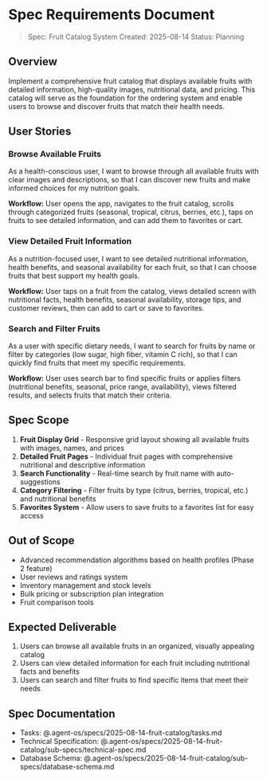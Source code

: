 # Spec Requirements Document

> Spec: Fruit Catalog System
> Created: 2025-08-14
> Status: Planning

## Overview

Implement a comprehensive fruit catalog that displays available fruits with detailed information, high-quality images, nutritional data, and pricing. This catalog will serve as the foundation for the ordering system and enable users to browse and discover fruits that match their health needs.

## User Stories

### Browse Available Fruits

As a health-conscious user, I want to browse through all available fruits with clear images and descriptions, so that I can discover new fruits and make informed choices for my nutrition goals.

**Workflow:** User opens the app, navigates to the fruit catalog, scrolls through categorized fruits (seasonal, tropical, citrus, berries, etc.), taps on fruits to see detailed information, and can add them to favorites or cart.

### View Detailed Fruit Information

As a nutrition-focused user, I want to see detailed nutritional information, health benefits, and seasonal availability for each fruit, so that I can choose fruits that best support my health goals.

**Workflow:** User taps on a fruit from the catalog, views detailed screen with nutritional facts, health benefits, seasonal availability, storage tips, and customer reviews, then can add to cart or save to favorites.

### Search and Filter Fruits

As a user with specific dietary needs, I want to search for fruits by name or filter by categories (low sugar, high fiber, vitamin C rich), so that I can quickly find fruits that meet my specific requirements.

**Workflow:** User uses search bar to find specific fruits or applies filters (nutritional benefits, seasonal, price range, availability), views filtered results, and selects fruits that match their criteria.

## Spec Scope

1. **Fruit Display Grid** - Responsive grid layout showing all available fruits with images, names, and prices
2. **Detailed Fruit Pages** - Individual fruit pages with comprehensive nutritional and descriptive information
3. **Search Functionality** - Real-time search by fruit name with auto-suggestions
4. **Category Filtering** - Filter fruits by type (citrus, berries, tropical, etc.) and nutritional benefits
5. **Favorites System** - Allow users to save fruits to a favorites list for easy access

## Out of Scope

- Advanced recommendation algorithms based on health profiles (Phase 2 feature)
- User reviews and ratings system
- Inventory management and stock levels
- Bulk pricing or subscription plan integration
- Fruit comparison tools

## Expected Deliverable

1. Users can browse all available fruits in an organized, visually appealing catalog
2. Users can view detailed information for each fruit including nutritional facts and benefits
3. Users can search and filter fruits to find specific items that meet their needs

## Spec Documentation

- Tasks: @.agent-os/specs/2025-08-14-fruit-catalog/tasks.md
- Technical Specification: @.agent-os/specs/2025-08-14-fruit-catalog/sub-specs/technical-spec.md
- Database Schema: @.agent-os/specs/2025-08-14-fruit-catalog/sub-specs/database-schema.md